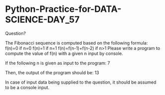 # Python-Practice-for-DATA-SCIENCE-DAY_57
Question?

The Fibonacci sequence is computed based on the following formula: 
f(n)=0 if n=0 
f(n)=1 if n=1 
f(n)=f(n-1)+f(n-2) if n>1 
Please write a program to compute the value of f(n) with a given n input by console. 

If the following n is given as input to the program: 7 

Then, the output of the program should be: 13 

In case of input data being supplied to the question, it should be assumed to be a console input. 
